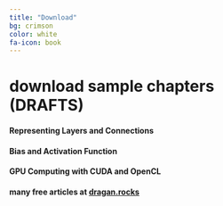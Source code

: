 ```yaml
---
title: "Download"
bg: crimson
color: white
fa-icon: book
---
```


# download sample chapters (DRAFTS)

#### Representing Layers and Connections

#### Bias and Activation Function

#### GPU Computing with CUDA and OpenCL

#### many free articles at [dragan.rocks](https://dragan.rocks)
